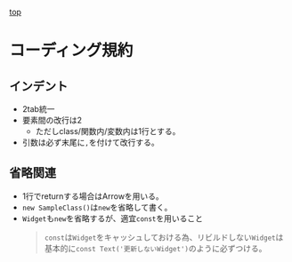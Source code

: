 [top](/README.md)
# コーディング規約
## インデント
- 2tab統一
- 要素間の改行は2
    - ただしclass/関数内/変数内は1行とする。
- 引数は必ず末尾に``,``を付けて改行する。
## 省略関連
- 1行でreturnする場合はArrowを用いる。
- ``new SampleClass()``は``new``を省略して書く。
- ``Widget``も``new``を省略するが、適宜``const``を用いること
    > ``const``は``Widget``をキャッシュしておける為、リビルドしない``Widget``は基本的に``const Text('更新しないWidget')``のように必ずつける。

